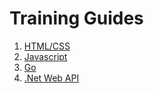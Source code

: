 # Training Guides

  1. [HTML/CSS](html-css/README.md)
  1. [Javascript](javascript/README.md)
  1. [Go](golang/README.md)
  1. [.Net Web API](microsoft/dotnet-framework/webapi/README.md)
